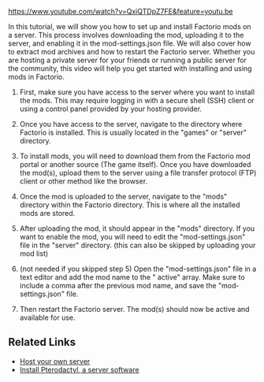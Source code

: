 https://www.youtube.com/watch?v=QxiQTDpZ7FE&feature=youtu.be

In this tutorial, we will show you how to set up and install Factorio mods on a server. This process involves
downloading the mod, uploading it to the server, and enabling it in the mod-settings.json file. We will also cover how
to extract mod archives and how to restart the Factorio server. Whether you are hosting a private server for your
friends or running a public server for the community, this video will help you get started with installing and using
mods in Factorio.

1. First, make sure you have access to the server where you want to install the mods. This may require logging in with a
   secure shell (SSH) client or using a control panel provided by your hosting provider.


2. Once you have access to the server, navigate to the directory where Factorio is installed. This is usually located in
   the "games" or "server" directory.


3. To install mods, you will need to download them from the Factorio mod portal or another source (The game itself).
   Once you have downloaded the mod(s), upload them to the server using a file transfer protocol (FTP) client or other
   method like the browser.


4. Once the mod is uploaded to the server, navigate to the "mods" directory within the Factorio directory. This is where
   all the installed mods are stored.


5. After uploading the mod, it should appear in the "mods" directory. If you want to enable the mod, you will need to
   edit the "mod-settings.json" file in the "server" directory. (this can also be skipped by uploading your mod list)


6. (not needed if you skipped step 5) Open the "mod-settings.json" file in a text editor and add the mod name to the "
   active" array. Make sure to include a comma after the previous mod name, and save the "mod-settings.json" file.


7. Then restart the Factorio server. The mod(s) should now be active and available for use.


## Related Links
* [Host your own server](/Hosting/Introduction-to-Server-Hosting.md)
* [Install Pterodactyl, a server software](/Hosting/Applications/Pterodactyl.md)
